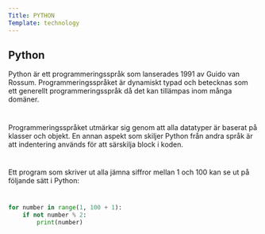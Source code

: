 ```yaml
---
Title: PYTHON
Template: technology
---
```


## Python

Python är ett programmeringsspråk som lanserades 1991 av Guido van Rossum. Programmeringsspråket är dynamiskt typad och betecknas som ett generellt programmeringsspråk då det kan tillämpas inom många domäner.
#  
Programmeringsspråket utmärkar sig genom att alla datatyper är baserat på klasser och objekt. En annan aspekt som skiljer Python från andra språk är att indentering används för att särskilja block i koden.
#  
Ett program som skriver ut alla jämna siffror mellan 1 och 100 kan se ut på följande sätt i Python:
#  
```python
for number in range(1, 100 + 1):
    if not number % 2:
        print(number)
```
